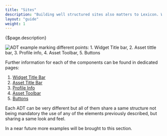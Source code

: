 ```yaml
---
title: "Sites"
description: "Building well structured sites also matters to Lexicon. Well structured widgets with a good information architecture definition help consuming and understanding data in a faster way. In this section, we cover the widget structure, as a pattern used by all our Asset Display Templates (ADTs), different smaller patterns that are used in multiple ADTs, and the different ADTs for you to understand how they are built and configured."
layout: "guide"
weight: 1
---
```


{$page.description}

![ADT example marking different points: 1. Widget Title bar, 2. Asset tittle bar, 3. Profile info, 4. Asset Toolbar, 5. Buttons](../../../images/sites/SitesExample.jpg)

Further information for each of the components can be found in dedicated pages:
1. [Widget Title Bar](../widgetTitleBar.html)
2. [Asset Title Bar](../assetTitleBar.html)
3. [Profile Info](../profileInfo.html)
4. [Asset Toolbar](../assetToolbar.html)
5. [Buttons](../buttons.html)

Each ADT can be very different but all of them share a same structure not being mandatory the use of any of the elements previously described, but sharing a same look and feel.

In a near future more examples will be brought to this section.

